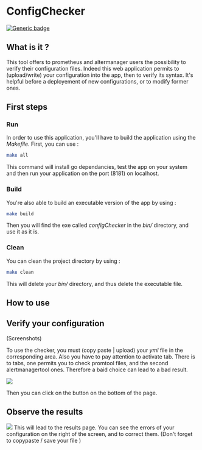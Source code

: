 # ConfigChecker

[![Generic badge](https://img.shields.io/badge/<SUBJECT>-<STATUS>-<COLOR>.svg)](https://shields.io/)


## What is it ?

This tool offers to prometheus and altermanager users the possibility to verify their configuration files.
Indeed this web application permits to (upload/write) your configuration into the app, then to verify its syntax. It's helpful before a deployement of new configurations, or to modify former ones.

## First steps

### Run

In order to use this application, you'll have to build the application using the *Makefile*.
First, you can use :

```bash 
make all 
```

This command will install go dependancies, test the app on your system and then run your application on the port (8181) on localhost.

### Build 

You're also able to build an executable version of the app by using :
```bash
make build
```

Then you will find the exe called *configChecker* in the *bin/* directory, and use it as it is.

### Clean

You can clean the project directory by using :
```bash
make clean
```

This will delete your *bin/* directory, and thus delete the executable file.

## How to use

## Verify your configuration

(Screenshots)

To use the checker, you must (copy paste | upload) your *yml* file in the corresponding area.
Also you have to pay attention to activate tab. There is to tabs, one permits you to check promtool files, and the second alertmanagertool ones. Therefore a baid choice can lead to a bad result.

![](.) 

Then you can click on the button on the bottom of the page.

## Observe the results

![](.)
This will lead to the results page. You can see the errors of your configuration on the right of the screen, and to correct them.
 (Don't forget to copypaste / save your file )

